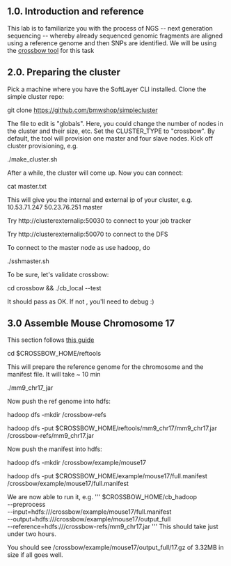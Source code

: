 ## 1.0. Introduction and reference

This lab is to familiarize you with the process of NGS -- next generation sequencing -- whereby already sequenced genomic fragments are aligned using a 
reference genome and then SNPs are identified.  We will be using the [crossbow tool](http://bowtie-bio.sourceforge.net/crossbow/index.shtml) for this task


## 2.0. Preparing the cluster

Pick a machine where you have the SoftLayer CLI installed.  Clone the simple cluster repo:

git clone https://github.com/bmwshop/simplecluster

The file to edit is "globals".  Here, you could change the number of nodes in the cluster and their size, etc.
Set the CLUSTER_TYPE to "crossbow".  By default, the tool will provision one master and four slave nodes.  Kick off cluster provisioning, e.g.

./make_cluster.sh

After a while, the cluster will come up. Now you can connect:

cat master.txt 

This will give you the internal and external ip of your cluster, e.g.  10.53.71.247 50.23.76.251 master

Try http://clusterexternalip:50030  to connect to your job tracker

Try http://clusterexternalip:50070 to connect to the DFS

To connect to the master node as use hadoop, do

./sshmaster.sh

To be sure, let's validate crossbow:

cd crossbow && ./cb_local --test

It should pass as OK.  If not , you'll need to debug :)

## 3.0 Assemble Mouse Chromosome 17
This section follows [this guide](http://bowtie-bio.sourceforge.net/crossbow/manual.shtml#cb-example-mouse17-hadoop)

cd $CROSSBOW_HOME/reftools

This will prepare the reference genome for the chromosome  and the manifest file.  It will take ~ 10 min

./mm9_chr17_jar

Now push the ref genome into hdfs:

hadoop dfs -mkdir /crossbow-refs

hadoop dfs -put $CROSSBOW_HOME/reftools/mm9_chr17/mm9_chr17.jar /crossbow-refs/mm9_chr17.jar

Now push the manifest into hdfs:

hadoop dfs -mkdir /crossbow/example/mouse17

hadoop dfs -put $CROSSBOW_HOME/example/mouse17/full.manifest /crossbow/example/mouse17/full.manifest

We are now able to run it, e.g.
'''
$CROSSBOW_HOME/cb_hadoop \
    --preprocess \
    --input=hdfs:///crossbow/example/mouse17/full.manifest \
    --output=hdfs:///crossbow/example/mouse17/output_full \
    --reference=hdfs:///crossbow-refs/mm9_chr17.jar
'''	
This should take just under two hours.

You should see /crossbow/example/mouse17/output_full/17.gz  of 3.32MB in size  if all goes well.

